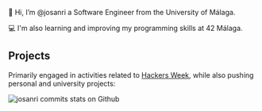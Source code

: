 👋 Hi, I’m @josanri a Software Engineer from the University of Málaga.

💻 I'm also learning and improving my programming skills at 42 Málaga.

## Projects
Primarily engaged in activities related to [Hackers Week](https://hackersweek.es/), while also pushing personal and university projects:
<p>
    <img src="https://github-readme-streak-stats.herokuapp.com/?user=josanri&hide_current_streak=true" alt="josanri commits stats on Github" />
</p>
